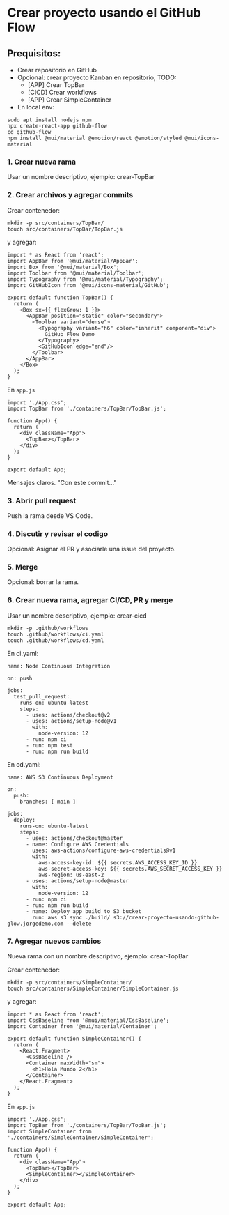 # Crear proyecto usando el GitHub Flow

## Prequisitos: 

* Crear repositorio en GitHub
* Opcional: crear proyecto Kanban en repositorio, TODO:
  - [APP] Crear TopBar
  - [CICD] Crear workflows
  - [APP] Crear SimpleContainer
* En local env:
```
sudo apt install nodejs npm
npx create-react-app github-flow
cd github-flow
npm install @mui/material @emotion/react @emotion/styled @mui/icons-material
```

### 1. Crear nueva rama 
Usar un nombre descriptivo, ejemplo: crear-TopBar

### 2. Crear archivos y agregar commits
Crear contenedor: 
```
mkdir -p src/containers/TopBar/
touch src/containers/TopBar/TopBar.js
``` 
y agregar: 

```
import * as React from 'react';
import AppBar from '@mui/material/AppBar';
import Box from '@mui/material/Box';
import Toolbar from '@mui/material/Toolbar';
import Typography from '@mui/material/Typography';
import GitHubIcon from '@mui/icons-material/GitHub';

export default function TopBar() {
  return (
    <Box sx={{ flexGrow: 1 }}>
      <AppBar position="static" color="secondary">
        <Toolbar variant="dense">
          <Typography variant="h6" color="inherit" component="div">
            GitHub Flow Demo 
          </Typography>
          <GitHubIcon edge="end"/>
        </Toolbar>
      </AppBar>
    </Box>
  );
}
```

En `app.js`

```
import './App.css';
import TopBar from './containers/TopBar/TopBar.js';

function App() {
  return (
    <div className="App">
      <TopBar></TopBar>
    </div>
  );
}

export default App;
```

Mensajes claros. "Con este commit..."

### 3. Abrir pull request 

Push la rama desde VS Code. 

### 4. Discutir y revisar el codigo

Opcional: Asignar el PR y asociarle una issue del proyecto.

### 5. Merge

Opcional: borrar la rama.

### 6. Crear nueva rama, agregar CI/CD, PR y merge 
Usar un nombre descriptivo, ejemplo: crear-cicd

```
mkdir -p .github/workflows
touch .github/workflows/ci.yaml
touch .github/workflows/cd.yaml
```
En ci.yaml:

```
name: Node Continuous Integration

on: push

jobs:
  test_pull_request:
    runs-on: ubuntu-latest
    steps:
      - uses: actions/checkout@v2
      - uses: actions/setup-node@v1
        with:
          node-version: 12
      - run: npm ci
      - run: npm test
      - run: npm run build
```

En cd.yaml:

```
name: AWS S3 Continuous Deployment

on:
  push:
    branches: [ main ]

jobs:
  deploy:
    runs-on: ubuntu-latest
    steps:
      - uses: actions/checkout@master
      - name: Configure AWS Credentials
        uses: aws-actions/configure-aws-credentials@v1
        with:
          aws-access-key-id: ${{ secrets.AWS_ACCESS_KEY_ID }}
          aws-secret-access-key: ${{ secrets.AWS_SECRET_ACCESS_KEY }}
          aws-region: us-east-2
      - uses: actions/setup-node@master
        with:
          node-version: 12
      - run: npm ci
      - run: npm run build
      - name: Deploy app build to S3 bucket
        run: aws s3 sync ./build/ s3://crear-proyecto-usando-github-glow.jorgedemo.com --delete
```


### 7. Agregar nuevos cambios
Nueva rama con un nombre descriptivo, ejemplo: crear-TopBar

Crear contenedor: 
```
mkdir -p src/containers/SimpleContainer/
touch src/containers/SimpleContainer/SimpleContainer.js
``` 
y agregar: 

```
import * as React from 'react';
import CssBaseline from '@mui/material/CssBaseline';
import Container from '@mui/material/Container';

export default function SimpleContainer() {
  return (
    <React.Fragment>
      <CssBaseline />
      <Container maxWidth="sm">
        <h1>Hola Mundo 2</h1>
      </Container>
    </React.Fragment>
  );
}
```

En `app.js`

```
import './App.css';
import TopBar from './containers/TopBar/TopBar.js';
import SimpleContainer from './containers/SimpleContainer/SimpleContainer';

function App() {
  return (
    <div className="App">
      <TopBar></TopBar>
      <SimpleContainer></SimpleContainer>
    </div>
  );
}

export default App;
```
